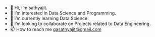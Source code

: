 - 👋 Hi, I’m sathyajit.
- 👀 I’m interested in Data Science and Programming.
- 🌱 I’m currently learning Data Science.
- 👀 I’m looking to collaborate on Projects related to Data Engineering.
- 📫 How to reach me gasathyajit@gmail.com

<!---
Neoleo3/Neoleo3 is a ✨ special ✨ repository because its `README.md` (this file) appears on your GitHub profile.
You can click the Preview link to take a look at your changes.
--->
